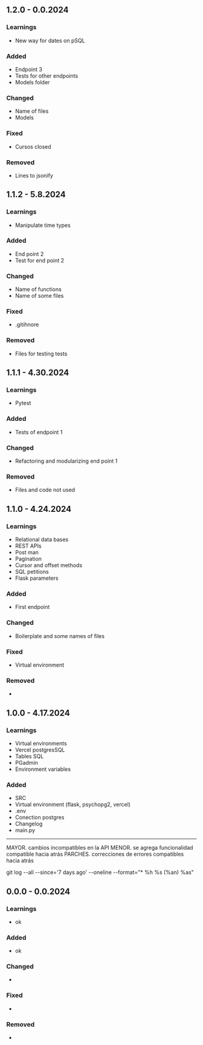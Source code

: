 ## 1.2.0 - 0.0.2024

### Learnings
- New way for dates on pSQL

### Added
- Endpoint 3
- Tests for other endpoints
- Models folder

### Changed
- Name of files
- Models

### Fixed
- Cursos closed

### Removed
- Lines to jsonify

## 1.1.2 - 5.8.2024

### Learnings
- Manipulate time types

### Added
- End point 2
- Test for end point 2

### Changed
- Name of functions
- Name of some files

### Fixed
- .gitihnore

### Removed
- Files for testing tests

## 1.1.1 - 4.30.2024

### Learnings
- Pytest

### Added
- Tests of endpoint 1

### Changed
- Refactoring and modularizing end point 1

### Removed
- Files and code not used


## 1.1.0 - 4.24.2024

### Learnings
- Relational data bases
- REST APIs
- Post man
- Pagination
- Cursor and offset methods
- SQL petitions
- Flask parameters

### Added
- First endpoint

### Changed
- Boilerplate and some names of files

### Fixed
- Virtual environment

### Removed
-

## 1.0.0 - 4.17.2024

### Learnings
- Virtual environments
- Vercel postgresSQL
- Tables SQL
- PGadmin
- Environment variables

### Added
- SRC
- Virtual environment (flask, psychopg2, vercel)
- .env
- Conection postgres
- Changelog
- main.py

---

MAYOR. cambios incompatibles en la API
MENOR. se agrega funcionalidad compatible hacia atrás
PARCHES. correcciones de errores compatibles hacia atrás

git log --all --since='7 days ago' --oneline --format="* %h %s (%an) %as"

## 0.0.0 - 0.0.2024

### Learnings
- ok

### Added
- ok

### Changed
-

### Fixed
-

### Removed
-